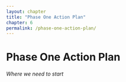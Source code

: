 ```yaml
--- 
layout: chapter
title: "Phase One Action Plan"
chapter: 6
permalink: /phase-one-action-plan/
---
```


# Phase One Action Plan
###### Where we need to start
